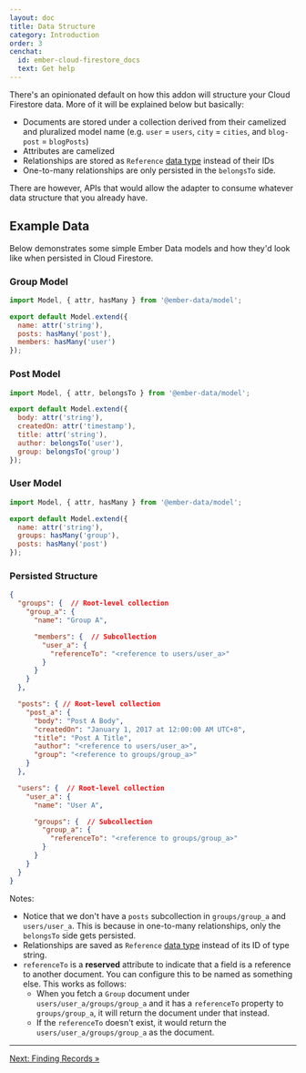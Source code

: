 ```yaml
---
layout: doc
title: Data Structure
category: Introduction
order: 3
cenchat:
  id: ember-cloud-firestore_docs
  text: Get help
---
```


There's an opinionated default on how this addon will structure your Cloud Firestore data. More of it will be explained below but basically:

  - Documents are stored under a collection derived from their camelized and pluralized model name (e.g. `user` = `users`, `city` = `cities`, and `blog-post` = `blogPosts`)
  - Attributes are camelized
  - Relationships are stored as `Reference` [data type](https://firebase.google.com/docs/firestore/manage-data/data-types#data_types) instead of their IDs
  - One-to-many relationships are only persisted in the `belongsTo` side.

There are however, APIs that would allow the adapter to consume whatever data structure that you already have.

## Example Data

Below demonstrates some simple Ember Data models and how they'd look like when persisted in Cloud Firestore.

### Group Model

```javascript
import Model, { attr, hasMany } from '@ember-data/model';

export default Model.extend({
  name: attr('string'),
  posts: hasMany('post'),
  members: hasMany('user')
});
```

### Post Model

```javascript
import Model, { attr, belongsTo } from '@ember-data/model';

export default Model.extend({
  body: attr('string'),
  createdOn: attr('timestamp'),
  title: attr('string'),
  author: belongsTo('user'),
  group: belongsTo('group')
});
```

### User Model

```javascript
import Model, { attr, hasMany } from '@ember-data/model';

export default Model.extend({
  name: attr('string'),
  groups: hasMany('group'),
  posts: hasMany('post')
});
```

### Persisted Structure

```json
{
  "groups": {  // Root-level collection
    "group_a": {
      "name": "Group A",

      "members": {  // Subcollection
        "user_a": {
          "referenceTo": "<reference to users/user_a>"
        }
      }
    }
  },

  "posts": { // Root-level collection
    "post_a": {
      "body": "Post A Body",
      "createdOn": "January 1, 2017 at 12:00:00 AM UTC+8",
      "title": "Post A Title",
      "author": "<reference to users/user_a>",
      "group": "<reference to groups/group_a>"
    }
  },

  "users": {  // Root-level collection
    "user_a": {
      "name": "User A",

      "groups": {  // Subcollection
        "group_a": {
          "referenceTo": "<reference to groups/group_a>"
        }
      }
    }
  }
}
```

Notes:
  - Notice that we don't have a `posts` subcollection in `groups/group_a` and `users/user_a`. This is because in one-to-many relationships, only the `belongsTo` side gets persisted.
  - Relationships are saved as `Reference` [data type](https://firebase.google.com/docs/firestore/manage-data/data-types#data_types) instead of its ID of type string.
  - `referenceTo` is a **reserved** attribute to indicate that a field is a reference to another document. You can configure this to be named as something else. This works as follows:
    - When you fetch a `Group` document under `users/user_a/groups/group_a` and it has a `referenceTo` property to `groups/group_a`, it will return the document under that instead.
    - If the `referenceTo` doesn't exist, it would return the `users/user_a/groups/group_a` as the document.

---

[Next: Finding Records »](finding-records)

